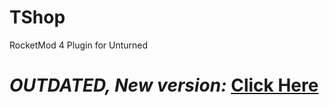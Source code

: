 # TShop
RocketMod 4 Plugin for Unturned
# ***OUTDATED, New version:*** [Click Here](https://github.com/TavstalDev/TShop2)
